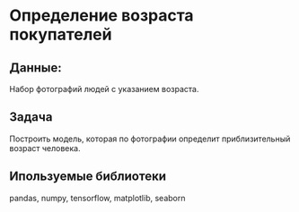 # Определение возраста покупателей

## Данные:
Набор фотографий людей с указанием возраста.

## Задача
Построить модель, которая по фотографии определит приблизительный возраст человека.

## Ипользуемые библиотеки 
pandas, numpy, tensorflow, matplotlib, seaborn
